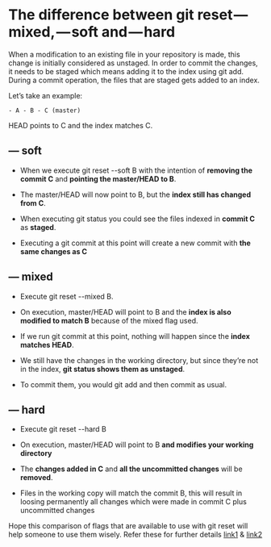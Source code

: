 
# The difference between git reset — mixed, — soft and — hard

When a modification to an existing file in your repository is made, this change is initially considered as unstaged. In order to commit the changes, it needs to be staged which means adding it to the index using git add. During a commit operation, the files that are staged gets added to an index.

Let’s take an example:

    - A - B - C (master)

HEAD points to C and the index matches C.

## — soft

* When we execute git reset --soft B with the intention of **removing the commit C** and **pointing the master/HEAD to B**.

* The master/HEAD will now point to B, but the **index still has changed from C**.

* When executing git status you could see the files indexed in **commit C** as **staged**.

* Executing a git commit at this point will create a new commit with **the same changes as C**

## — mixed

* Execute git reset --mixed B.

* On execution, master/HEAD will point to B and the **index is also modified to match B** because of the mixed flag used.

* If we run git commit at this point, nothing will happen since the **index matches HEAD**.

* We still have the changes in the working directory, but since they’re not in the index, **git status shows them as unstaged**.

* To commit them, you would git add and then commit as usual.

## — hard

* Execute git reset --hard B

* On execution, master/HEAD will point to B **and modifies your working directory**

* The **changes added in C** and **all the uncommitted changes** will be **removed**.

* Files in the working copy will match the commit B, this will result in loosing permanently all changes which were made in commit C plus uncommitted changes

Hope this comparison of flags that are available to use with git reset will help someone to use them wisely. Refer these for further details [link1](https://gist.github.com/tnguyen14/0827ae6eefdff39e452b) & [link2](https://stackoverflow.com/questions/3528245/whats-the-difference-between-git-reset-mixed-soft-and-hard)
